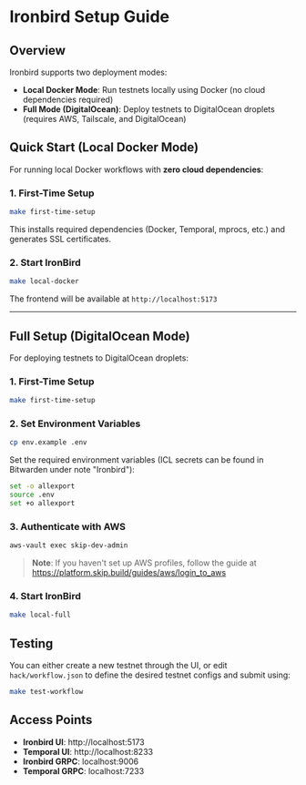 # Ironbird Setup Guide

## Overview

Ironbird supports two deployment modes:
- **Local Docker Mode**: Run testnets locally using Docker (no cloud dependencies required)
- **Full Mode (DigitalOcean)**: Deploy testnets to DigitalOcean droplets (requires AWS, Tailscale, and DigitalOcean)

## Quick Start (Local Docker Mode)

For running local Docker workflows with **zero cloud dependencies**:

### 1. First-Time Setup

```bash
make first-time-setup
```

This installs required dependencies (Docker, Temporal, mprocs, etc.) and generates SSL certificates.

### 2. Start IronBird

```bash
make local-docker
```

The frontend will be available at `http://localhost:5173`

---

## Full Setup (DigitalOcean Mode)

For deploying testnets to DigitalOcean droplets:

### 1. First-Time Setup

```bash
make first-time-setup
```

### 2. Set Environment Variables

```bash
cp env.example .env
```

Set the required environment variables (ICL secrets can be found in Bitwarden under note "Ironbird"):

   ```bash
   set -o allexport
   source .env
   set +o allexport
   ```

### 3. Authenticate with AWS

```bash
aws-vault exec skip-dev-admin
```

> **Note**: If you haven't set up AWS profiles, follow the guide at https://platform.skip.build/guides/aws/login_to_aws

### 4. Start IronBird

```bash
make local-full
```


## Testing

You can either create a new testnet through the UI, or edit `hack/workflow.json` to define the desired testnet configs and submit using:
```bash
make test-workflow
```

## Access Points

- **Ironbird UI**: http://localhost:5173
- **Temporal UI**: http://localhost:8233
- **Ironbird GRPC**: localhost:9006
- **Temporal GRPC**: localhost:7233
